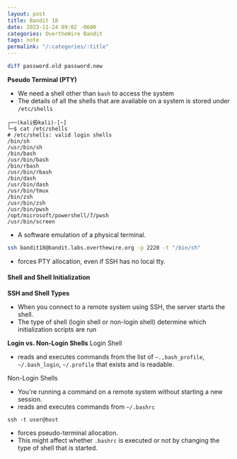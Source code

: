 ```yaml
---
layout: post
title: Bandit 18
date: 2023-11-24 09:02 -0600
categories: OvertheWire Bandit
tags: note
permalink: "/:categories/:title"
---
```



```bash
diff password.old password.new
```

**Pseudo Terminal (PTY)**
- We need a shell other than `bash` to access the system
- The details of all the shells that are available on a system is stored under `/etc/shells`

```terminal
┌──(kali㉿kali)-[~]
└─$ cat /etc/shells
# /etc/shells: valid login shells
/bin/sh
/usr/bin/sh
/bin/bash
/usr/bin/bash
/bin/rbash
/usr/bin/rbash
/bin/dash
/usr/bin/dash
/usr/bin/tmux
/bin/zsh
/usr/bin/zsh
/usr/bin/pwsh
/opt/microsoft/powershell/7/pwsh
/usr/bin/screen
```



- A software emulation of a physical terminal.

```bash
ssh bandit18@bandit.labs.overthewire.org -p 2220 -t "/bin/sh"
```
- forces PTY allocation, even if SSH has no local tty. 


#### Shell and Shell Initialization

**SSH and Shell Types**
- When you connect to a remote system using SSH, the server starts the shell.
- The type of shell (login shell or non-login shell) determine which initialization scripts are run

**Login vs. Non-Login Shells**
Login Shell
- reads and executes commands from the list of `~.,bash_profile`,  `~/.bash_login`, `~/.profile` that exists and is readable.

Non-Login Shells
- You're running a command on a remote system without starting a new session.
- reads and executes commands from `~/.bashrc`

`ssh -t user@host`
- forces pseudo-terminal allocation. 
- This might affect whether `.bashrc` is executed or not by changing the type of shell that is started.